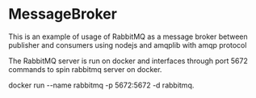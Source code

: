 # MessageBroker
This is an example of usage of RabbitMQ as a message broker between publisher and consumers using nodejs and amqplib with amqp protocol

The RabbitMQ server is run on docker and interfaces through port 5672 
commands to spin rabbitmq server on docker.

docker run --name rabbitmq -p 5672:5672 -d rabbitmq.
